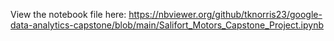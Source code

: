 View the notebook file here: https://nbviewer.org/github/tknorris23/google-data-analytics-capstone/blob/main/Salifort_Motors_Capstone_Project.ipynb
